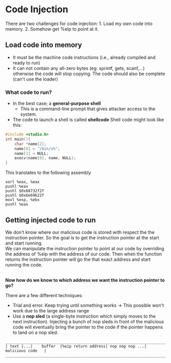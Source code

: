 # Code Injection
There are two challenges for code injection:
    1. Load my own code into memory.
    2. Somehow get %eip to point at it.

## Load code into memory
* It must be the machine code instructions (i.e., already compiled and ready to run)
* It can not contain any all-zero bytes (eg: sprintf, gets, scanf,...) otherwise the code will stop copying. The code should also be complete (can't use the loader)

### What code to run?
* In the best case; a __general-purpose shell__
    * This is a command-line prompt that gives attacker access to the system.
* The code to launch a shell is called __shellcode__
Shell code might look like this:
```C
#include <studio.h>
int main(){
    char *name[2];
    name[0] = "/bin/sh";
    name[1] = NULL;
    execv(name[0], name, NULL);
}
```
This translates to the following assembly
```assembly
xorl %eax, %eax
pushl %eax
pushl $0x68732f2f
pushl $0x6e69622f
movl %esp, %ebx
pushl %eax
```
## Getting injected code to run
We don't know where our malicious code is stored with respect the the instruction pointer.
So the goal is to get the instruction pointer at the start and start running.
<br>
We can manipulate the instruction pointer to point at our code by overriding the address of %eip with the address of our code. Then when the function returns the instruction pointer will go the that exact address and start running the code.
<br>
<br>

__Now how do we know to which address we want the instruction pointer to go?__

There are a few different techniques:
* Trial and error. Keep trying until something works -> This possible won't work due to the large address range
* Use a __nop sled__ (a single-byte instruction which simply moves to the next instruction). Injecting a bunch of nop sleds in front of the malicious code will eventually bring the pointer to the code if the pointer happens to land on a nop sled.

```
________________________________________________________________________________
| text |...|    buffer  |%eip return address| nop nop nop ...| malicious code   |
________________________________________________________________________________
```